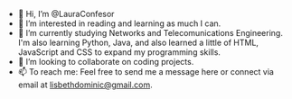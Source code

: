 - 👋 Hi, I’m @LauraConfesor
- 👀 I’m interested in reading and learning as much I can.
- 🌱 I’m currently studying Networks and Telecomunications Engineering. I'm also learning Python, Java, and also learned a little of HTML, JavaScript and CSS to expand my programming skills.
- 💞️ I’m looking to collaborate on coding projects.
- 📫 To reach me: Feel free to send me a message here or connect via email at lisbethdominic@gmail.com.

<!---
LauraConfesor/LauraConfesor is a ✨ special ✨ repository because its `README.md` (this file) appears on your GitHub profile.
You can click the Preview link to take a look at your changes.
--->

